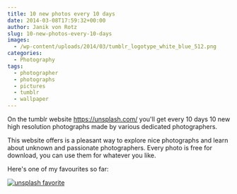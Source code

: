 ```yaml
---
title: 10 new photos every 10 days
date: 2014-03-08T17:59:32+00:00
author: Janik von Rotz
slug: 10-new-photos-every-10-days
images:
  - /wp-content/uploads/2014/03/tumblr_logotype_white_blue_512.png
categories:
  - Photography
tags:
  - photographer
  - photographs
  - pictures
  - tumblr
  - wallpaper
---
```

On the tumblr website <a href="https://unsplash.com/">https://unsplash.com/</a> you'll get every 10 days 10 new high resolution photographs made by various dedicated photographers.

This website offers is a pleasant way to explore nice photographs and learn about unknown and passionate photographers. Every photo is free for download, you can use them for whatever you like.

Here's one of my favourites so far:

[![unsplash favorite](/wp-content/uploads/2014/03/tumblr_n10n4rpjvZ1st5lhmo1_1280.jpg)](/wp-content/uploads/2014/03/tumblr_n10n4rpjvZ1st5lhmo1_1280.jpg)